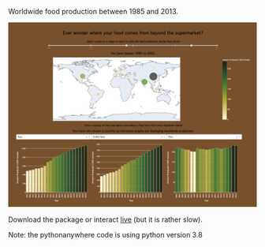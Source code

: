Worldwide food production between 1985 and 2013.

![ScreenShot](/screenshot.png)

Download the package or interact [live](http://gracecmy.pythonanywhere.com/) (but it is rather slow).

Note: the pythonanywhere code is using python version 3.8
